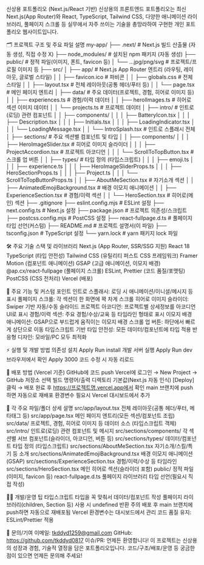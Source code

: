 신상용 포트폴리오 (Next.js/React 기반)
신상용의 프론트엔드 포트폴리오는 최신 Next.js(App Router)와 React, TypeScript, Tailwind CSS, 다양한 애니메이션 라이브러리, 풀페이지 스크롤 등
실무에서 자주 쓰이는 기술을 총망라하여 구현한 개인 포트폴리오 웹사이트입니다.

🗂️ 프로젝트 구조 및 주요 파일 설명
my-app/
├── .next/ # Next.js 빌드 산출물 (자동 생성, 직접 수정 X)
├── node_modules/ # 설치된 npm 패키지 (자동 생성)
├── public/ # 정적 파일(이미지, 폰트, favicon 등)
│ └── ...jpg/png/svg # 프로젝트/프로필 이미지 등
├── src/
│ ├── app/ # Next.js App Router 엔트리 (라우팅, 레이아웃, 글로벌 스타일)
│ │ ├── favicon.ico # 파비콘
│ │ ├── globals.css # 전체 스타일
│ │ ├── layout.tsx # 전체 레이아웃(공통 헤더/푸터 등)
│ │ └── page.tsx # 메인 페이지 엔트리
│ ├── data/ # 주요 데이터(프로젝트, 경험, 히어로 이미지 등)
│ │ ├── experiences.ts # 경험/이력 데이터
│ │ ├── herolImages.ts # 히어로 섹션 이미지 데이터
│ │ └── projects.ts # 프로젝트 데이터
│ ├── intro/ # 인트로(로딩) 관련 컴포넌트
│ │ ├── components/
│ │ │ ├── BatteryIcon.tsx
│ │ │ ├── Description.tsx
│ │ │ ├── Initials.tsx
│ │ │ ├── LoadingIndicator.tsx
│ │ │ └── LoadingMessage.tsx
│ │ └── IntroSplash.tsx # 인트로 스플래시 전체
│ ├── sections/ # 주요 섹션별 컴포넌트 및 타입
│ │ ├── components/
│ │ │ ├── HeroImageSlider.tsx # 히어로 이미지 슬라이더
│ │ │ ├── ProjectAccordion.tsx # 프로젝트 아코디언
│ │ │ └── ScrollToTopButton.tsx # 스크롤 업 버튼
│ │ ├── types/ # 타입 정의 (타입스크립트)
│ │ │ ├── emoji.ts
│ │ │ ├── experience.ts
│ │ │ ├── HeroImageSliderProps.ts
│ │ │ ├── HeroSectionProps.ts
│ │ │ ├── Project.ts
│ │ │ └── ScrollToTopButtonProps.ts
│ │ ├── AboutMeSection.tsx # 자기소개 섹션
│ │ ├── AnimatedEmojiBackground.tsx # 배경 이모지 애니메이션
│ │ ├── ExperienceSection.tsx # 경험/이력 섹션
│ │ └── HeroSection.tsx # 히어로(메인) 섹션
├── .gitignore
├── eslint.config.mjs # ESLint 설정
├── next.config.ts # Next.js 설정
├── package.json # 프로젝트 의존성/스크립트
├── postcss.config.mjs # PostCSS 설정
├── react-fullpage.d.ts # 풀페이지 타입 선언(커스텀)
├── README.md # 프로젝트 설명서(이 파일)
├── tsconfig.json # TypeScript 설정
└── yarn.lock # yarn 패키지 lock 파일


🛠️ 주요 기술 스택 및 라이브러리
Next.js (App Router, SSR/SSG 지원)
React 18
TypeScript (타입 안전성)
Tailwind CSS (유틸리티 퍼스트 CSS 프레임워크)
Framer Motion (컴포넌트 애니메이션)
GSAP (고급 애니메이션, 이모지 배경)
@ap.cx/react-fullpage (풀페이지 스크롤)
ESLint, Prettier (코드 품질/포맷팅)
PostCSS (CSS 전처리)
Vercel (배포)

🧩 주요 기능 및 커스텀 포인트
인트로 스플래시: 로딩 시 애니메이션/이니셜/메시지 등 표시
풀페이지 스크롤: 각 섹션이 한 화면에 꽉 차게 스크롤
히어로 이미지 슬라이더: Swiper 기반 자동/수동 슬라이드
프로젝트 아코디언: 프로젝트별 상세정보를 아코디언 UI로 표시
경험/이력 섹션: 주요 경험/수상/교육 등 타임라인 형태로 표시
이모지 배경 애니메이션: GSAP으로 부드럽게 움직이는 이모지 배경
스크롤 업 버튼: 하단에서 빠르게 상단으로 이동
타입스크립트 기반 타입 안전성: 모든 데이터/컴포넌트에 타입 적용
반응형 디자인: 모바일/PC 모두 최적화

⚡️ 실행 및 개발 방법
의존성 설치
Apply
Run
install
개발 서버 실행
Apply
Run
dev
브라우저에서 확인
Apply
3000
코드 수정 시 자동 리로드

🚀 배포 방법 (Vercel 기준)
GitHub에 코드 push
Vercel에 로그인 → New Project → GitHub 저장소 선택
빌드 명령어/출력 디렉토리 기본값(Next.js 자동 인식)
[Deploy] 클릭 → 배포 완료 후
https://프로젝트명.vercel.app에서 확인
main 브랜치에 push하면 자동으로 재배포
환경변수 필요시 Vercel 대시보드에서 추가

📝 각 주요 파일/폴더 상세 설명
src/app/layout.tsx
전체 레이아웃(공통 헤더/푸터, 메타태그 등)
src/app/page.tsx
메인 페이지 엔트리(모든 섹션/컴포넌트 조립)
src/data/
프로젝트, 경험, 히어로 이미지 등 데이터 소스 (타입스크립트 객체)
src/intro/
인트로(로딩) 관련 컴포넌트 및 메시지
src/sections/components/
각 섹션별 서브 컴포넌트(슬라이더, 아코디언, 버튼 등)
src/sections/types/
데이터/컴포넌트 타입 정의 (타입스크립트)
src/sections/AboutMeSection.tsx
자기소개/스킬/특기 등 소개
src/sections/AnimatedEmojiBackground.tsx
배경 이모지 애니메이션(GSAP)
src/sections/ExperienceSection.tsx
경험/이력/수상 등 타임라인
src/sections/HeroSection.tsx
메인 히어로 섹션(슬라이더 포함)
public/
정적 파일(이미지, favicon 등)
react-fullpage.d.ts
풀페이지 라이브러리 타입 선언(필요시 직접 작성)

🧑‍💻 개발/운영 팁
타입스크립트 타입을 꼭 맞춰서 데이터/컴포넌트 작성
풀페이지 라이브러리(children, Section 등) 사용 시 undefined 반환 주의
배포 후 main 브랜치에 push하면 자동으로 재배포됨
Vercel 환경변수는 대시보드에서 관리
코드 품질 유지: ESLint/Prettier 적용

💬 문의/기여
이메일: tkddyd1259@gmail.com
GitHub: https://github.com/tkddyd0817
이슈/PR: 언제든 환영합니다!
이 프로젝트는 신상용의 성장과 경험, 기술적 열정을 담은 포트폴리오입니다.
코드/구조/배포/운영 등 궁금한 점이 있으면 언제든 문의해 주세요!

